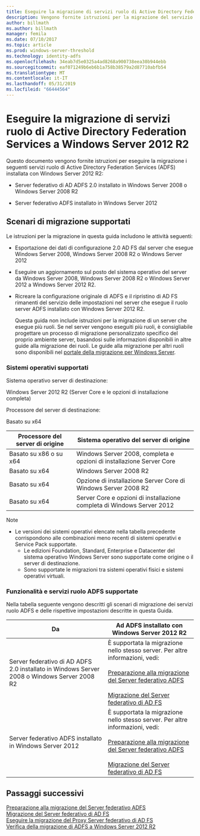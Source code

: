 ```yaml
---
title: Eseguire la migrazione di servizi ruolo di Active Directory Federation Services a Windows Server 2012 R2
description: Vengono fornite istruzioni per la migrazione del servizio AD FS in Windows Server 2012 R2.
author: billmath
ms.author: billmath
manager: femila
ms.date: 07/10/2017
ms.topic: article
ms.prod: windows-server-threshold
ms.technology: identity-adfs
ms.openlocfilehash: 34eab7d5e0325a4ad8268a900738eea30b944ebb
ms.sourcegitcommit: eaf071249b6eb6b1a758b38579a2d87710abfb54
ms.translationtype: MT
ms.contentlocale: it-IT
ms.lasthandoff: 05/31/2019
ms.locfileid: "66444564"
---
```

# <a name="migrate-active-directory-federation-services-role-services-to-windows-server-2012-r2"></a>Eseguire la migrazione di servizi ruolo di Active Directory Federation Services a Windows Server 2012 R2
 Questo documento vengono fornite istruzioni per eseguire la migrazione i seguenti servizi ruolo di Active Directory Federation Services (ADFS) installata con Windows Server 2012 R2:  
  
-   Server federativo di AD ADFS 2.0 installato in Windows Server 2008 o Windows Server 2008 R2  
  
-   Server federativo ADFS installato in Windows Server 2012  
  
## <a name="supported-migration-scenarios"></a>Scenari di migrazione supportati  
 Le istruzioni per la migrazione in questa guida includono le attività seguenti:  
  
- Esportazione dei dati di configurazione 2.0 AD FS dal server che esegue Windows Server 2008, Windows Server 2008 R2 o Windows Server 2012  
  
- Eseguire un aggiornamento sul posto del sistema operativo del server da Windows Server 2008, Windows Server 2008 R2 o Windows Server 2012 a Windows Server 2012 R2. 
  
- Ricreare la configurazione originale di ADFS e il ripristino di AD FS rimanenti del servizio delle impostazioni nel server che esegue il ruolo server ADFS installato con Windows Server 2012 R2.  
  
  Questa guida non include istruzioni per la migrazione di un server che esegue più ruoli. Se nel server vengono eseguiti più ruoli, è consigliabile progettare un processo di migrazione personalizzato specifico del proprio ambiente server, basandosi sulle informazioni disponibili in altre guide alla migrazione dei ruoli. Le guide alla migrazione per altri ruoli sono disponibili nel [portale della migrazione per Windows Server](https://go.microsoft.com/fwlink/?LinkId=247608).  
  
### <a name="supported-operating-systems"></a>Sistemi operativi supportati  
 Sistema operativo server di destinazione:  
  
 Windows Server 2012 R2 (Server Core e le opzioni di installazione completa)  
  
 Processore del server di destinazione:  
  
 Basato su x64  
  
|Processore del server di origine|Sistema operativo del server di origine|  
|-----------------------------|------------------------------------|  
|Basato su x86 o su x64| Windows Server 2008, completa e opzioni di installazione Server Core|  
|Basato su x64|Windows Server 2008 R2|  
|Basato su x64|Opzione di installazione Server Core di Windows Server 2008 R2|  
|Basato su x64|Server Core e opzioni di installazione completa di Windows Server 2012|  
  
> [!NOTE]
> - Le versioni dei sistemi operativi elencate nella tabella precedente corrispondono alle combinazioni meno recenti di sistemi operativi e Service Pack supportate.  
>   -   Le edizioni Foundation, Standard, Enterprise e Datacenter del sistema operativo Windows Server sono supportate come origine o il server di destinazione.  
>   -   Sono supportate le migrazioni tra sistemi operativi fisici e sistemi operativi virtuali.  
  
### <a name="supported-ad-fs-role-services-and-features"></a>Funzionalità e servizi ruolo ADFS supportate  
 Nella tabella seguente vengono descritti gli scenari di migrazione dei servizi ruolo ADFS e delle rispettive impostazioni descritte in questa Guida.  
  
|Da|Ad ADFS installato con Windows Server 2012 R2|  
|----------|----------------------------------------------------------------------------------------------|  
|Server federativo di AD ADFS 2.0 installato in Windows Server 2008 o Windows Server 2008 R2|È supportata la migrazione nello stesso server. Per altre informazioni, vedi:<br /><br /> [Preparazione alla migrazione del Server federativo ADFS](prepare-migrate-ad-fs-server-r2.md)<br /><br /> [Migrazione del Server federativo di AD FS](migrate-ad-fs-fed-server-r2.md)|  
|Server federativo ADFS installato in Windows Server 2012|È supportata la migrazione nello stesso server.  Per altre informazioni, vedi:<br /><br /> [Preparazione alla migrazione del Server federativo ADFS](prepare-migrate-ad-fs-server-r2.md)<br /><br /> [Migrazione del Server federativo di AD FS](migrate-ad-fs-fed-server-r2.md)|  
  
## <a name="next-steps"></a>Passaggi successivi
 [Preparazione alla migrazione del Server federativo ADFS](prepare-migrate-ad-fs-server-r2.md)   
 [Migrazione del Server federativo di AD FS](migrate-ad-fs-fed-server-r2.md)   
 [Eseguire la migrazione del Proxy Server federativo di AD FS](migrate-fed-server-proxy-r2.md)   
 [Verifica della migrazione di ADFS a Windows Server 2012 R2](verify-ad-fs-migration.md)